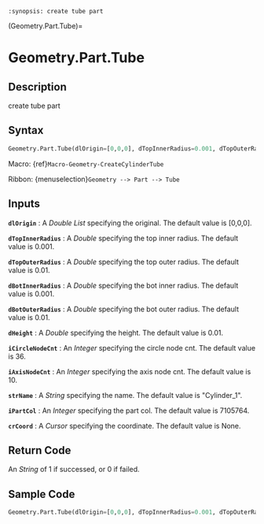 ```{module} Geometry.Part.Tube()
:synopsis: create tube part
```

(Geometry.Part.Tube)=

# Geometry.Part.Tube

## Description

create tube part

## Syntax

```python
Geometry.Part.Tube(dlOrigin=[0,0,0], dTopInnerRadius=0.001, dTopOuterRadius=0.01, dBotInnerRadius=0.001, dBotOuterRadius=0.01, dHeight=0.01, iCircleNodeCnt=36, iAxisNodeCnt=10, strName="Cylinder_1", iPartCol=7105764, crCoord=None)
```

Macro: {ref}`Macro-Geometry-CreateCylinderTube`

Ribbon: {menuselection}`Geometry --> Part --> Tube`

## Inputs

**`dlOrigin`**
: A _Double List_ specifying the original. The default value is [0,0,0].

**`dTopInnerRadius`**
: A _Double_ specifying the top inner radius. The default value is 0.001.

**`dTopOuterRadius`**
: A _Double_ specifying the top outer radius. The default value is 0.01.

**`dBotInnerRadius`**
: A _Double_ specifying the bot inner radius. The default value is 0.001.

**`dBotOuterRadius`**
: A _Double_ specifying the bot outer radius. The default value is 0.01.

**`dHeight`**
: A _Double_ specifying the height. The default value is 0.01.

**`iCircleNodeCnt`**
: An _Integer_ specifying the circle node cnt. The default value is 36.

**`iAxisNodeCnt`**
: An _Integer_ specifying the axis node cnt. The default value is 10.

**`strName`**
: A _String_ specifying the name. The default value is "Cylinder_1".

**`iPartCol`**
: An _Integer_ specifying the part col. The default value is 7105764.

**`crCoord`**
: A _Cursor_ specifying the coordinate. The default value is None.

## Return Code

An _String_ of 1 if successed, or 0 if failed.

## Sample Code

```python
Geometry.Part.Tube(dlOrigin=[0,0,0], dTopInnerRadius=0.001, dTopOuterRadius=0.01, dBotInnerRadius=0.001, dBotOuterRadius=0.01, dHeight=0.01, iCircleNodeCnt=36, iAxisNodeCnt=10, strName="Cylinder_1", iPartCol=7105764, crCoord=None)
```
